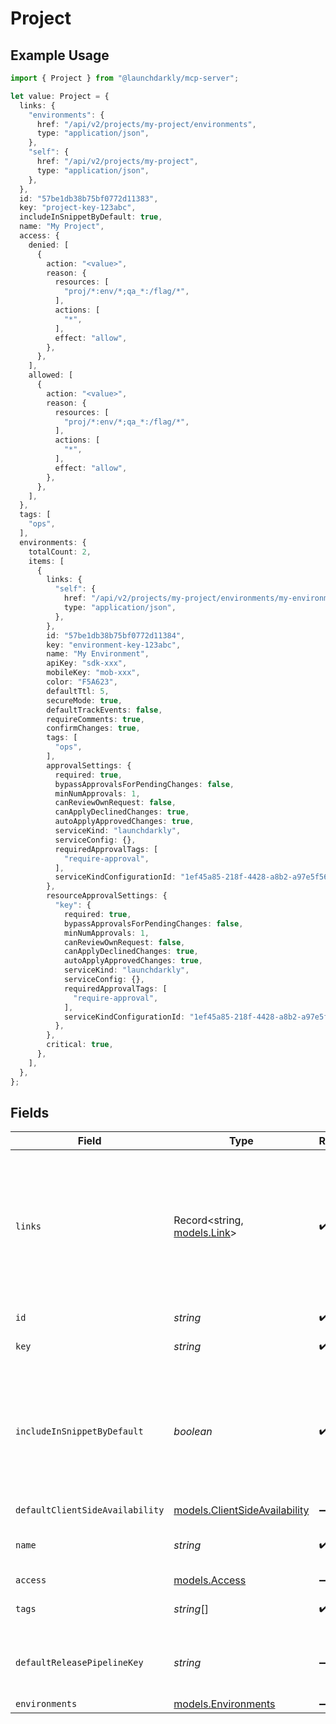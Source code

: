 # Project

## Example Usage

```typescript
import { Project } from "@launchdarkly/mcp-server";

let value: Project = {
  links: {
    "environments": {
      href: "/api/v2/projects/my-project/environments",
      type: "application/json",
    },
    "self": {
      href: "/api/v2/projects/my-project",
      type: "application/json",
    },
  },
  id: "57be1db38b75bf0772d11383",
  key: "project-key-123abc",
  includeInSnippetByDefault: true,
  name: "My Project",
  access: {
    denied: [
      {
        action: "<value>",
        reason: {
          resources: [
            "proj/*:env/*;qa_*:/flag/*",
          ],
          actions: [
            "*",
          ],
          effect: "allow",
        },
      },
    ],
    allowed: [
      {
        action: "<value>",
        reason: {
          resources: [
            "proj/*:env/*;qa_*:/flag/*",
          ],
          actions: [
            "*",
          ],
          effect: "allow",
        },
      },
    ],
  },
  tags: [
    "ops",
  ],
  environments: {
    totalCount: 2,
    items: [
      {
        links: {
          "self": {
            href: "/api/v2/projects/my-project/environments/my-environment",
            type: "application/json",
          },
        },
        id: "57be1db38b75bf0772d11384",
        key: "environment-key-123abc",
        name: "My Environment",
        apiKey: "sdk-xxx",
        mobileKey: "mob-xxx",
        color: "F5A623",
        defaultTtl: 5,
        secureMode: true,
        defaultTrackEvents: false,
        requireComments: true,
        confirmChanges: true,
        tags: [
          "ops",
        ],
        approvalSettings: {
          required: true,
          bypassApprovalsForPendingChanges: false,
          minNumApprovals: 1,
          canReviewOwnRequest: false,
          canApplyDeclinedChanges: true,
          autoApplyApprovedChanges: true,
          serviceKind: "launchdarkly",
          serviceConfig: {},
          requiredApprovalTags: [
            "require-approval",
          ],
          serviceKindConfigurationId: "1ef45a85-218f-4428-a8b2-a97e5f56c258",
        },
        resourceApprovalSettings: {
          "key": {
            required: true,
            bypassApprovalsForPendingChanges: false,
            minNumApprovals: 1,
            canReviewOwnRequest: false,
            canApplyDeclinedChanges: true,
            autoApplyApprovedChanges: true,
            serviceKind: "launchdarkly",
            serviceConfig: {},
            requiredApprovalTags: [
              "require-approval",
            ],
            serviceKindConfigurationId: "1ef45a85-218f-4428-a8b2-a97e5f56c258",
          },
        },
        critical: true,
      },
    ],
  },
};
```

## Fields

| Field                                                                                                                                                                                 | Type                                                                                                                                                                                  | Required                                                                                                                                                                              | Description                                                                                                                                                                           | Example                                                                                                                                                                               |
| ------------------------------------------------------------------------------------------------------------------------------------------------------------------------------------- | ------------------------------------------------------------------------------------------------------------------------------------------------------------------------------------- | ------------------------------------------------------------------------------------------------------------------------------------------------------------------------------------- | ------------------------------------------------------------------------------------------------------------------------------------------------------------------------------------- | ------------------------------------------------------------------------------------------------------------------------------------------------------------------------------------- |
| `links`                                                                                                                                                                               | Record<string, [models.Link](../models/link.md)>                                                                                                                                      | :heavy_check_mark:                                                                                                                                                                    | The location and content type of related resources                                                                                                                                    | {<br/>"environments": {<br/>"href": "/api/v2/projects/my-project/environments",<br/>"type": "application/json"<br/>},<br/>"self": {<br/>"href": "/api/v2/projects/my-project",<br/>"type": "application/json"<br/>}<br/>} |
| `id`                                                                                                                                                                                  | *string*                                                                                                                                                                              | :heavy_check_mark:                                                                                                                                                                    | The ID of this project                                                                                                                                                                | 57be1db38b75bf0772d11383                                                                                                                                                              |
| `key`                                                                                                                                                                                 | *string*                                                                                                                                                                              | :heavy_check_mark:                                                                                                                                                                    | The key of this project                                                                                                                                                               | project-key-123abc                                                                                                                                                                    |
| `includeInSnippetByDefault`                                                                                                                                                           | *boolean*                                                                                                                                                                             | :heavy_check_mark:                                                                                                                                                                    | Whether or not flags created in this project are made available to the client-side JavaScript SDK by default                                                                          | true                                                                                                                                                                                  |
| `defaultClientSideAvailability`                                                                                                                                                       | [models.ClientSideAvailability](../models/clientsideavailability.md)                                                                                                                  | :heavy_minus_sign:                                                                                                                                                                    | N/A                                                                                                                                                                                   |                                                                                                                                                                                       |
| `name`                                                                                                                                                                                | *string*                                                                                                                                                                              | :heavy_check_mark:                                                                                                                                                                    | A human-friendly name for the project                                                                                                                                                 | My Project                                                                                                                                                                            |
| `access`                                                                                                                                                                              | [models.Access](../models/access.md)                                                                                                                                                  | :heavy_minus_sign:                                                                                                                                                                    | N/A                                                                                                                                                                                   |                                                                                                                                                                                       |
| `tags`                                                                                                                                                                                | *string*[]                                                                                                                                                                            | :heavy_check_mark:                                                                                                                                                                    | A list of tags for the project                                                                                                                                                        | [<br/>"ops"<br/>]                                                                                                                                                                     |
| `defaultReleasePipelineKey`                                                                                                                                                           | *string*                                                                                                                                                                              | :heavy_minus_sign:                                                                                                                                                                    | The key of the default release pipeline for this project                                                                                                                              |                                                                                                                                                                                       |
| `environments`                                                                                                                                                                        | [models.Environments](../models/environments.md)                                                                                                                                      | :heavy_minus_sign:                                                                                                                                                                    | N/A                                                                                                                                                                                   |                                                                                                                                                                                       |